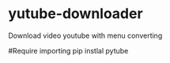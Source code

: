 # yutube-downloader
Download video youtube with menu converting

#Require importing
pip instlal pytube
